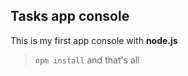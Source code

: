 ## Tasks app console
This is my first app console with **node.js**

> `npm install` and that's all

